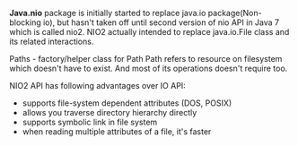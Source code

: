 
**Java.nio** package is initially started to replace java.io package(Non-blocking io), but hasn't taken off until second version of nio API in Java 7 which is called nio2.
NIO2 actually intended to replace java.io.File class and its related interactions. 

Paths - factory/helper class for Path
Path refers to resource on filesystem which doesn't have to exist. And most of its operations doesn't require too. 
 
NIO2 API has following advantages over IO API:
* supports file-system dependent attributes (DOS, POSIX)
* allows you traverse directory hierarchy directly
* supports symbolic link in file system
* when reading multiple attributes of a file, it's faster
 


